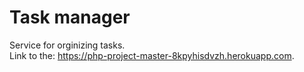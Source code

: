 # Task manager
Service for orginizing tasks.  
Link to the: https://php-project-master-8kpyhisdvzh.herokuapp.com.
